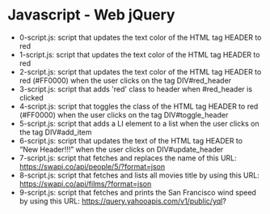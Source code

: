 # Javascript - Web jQuery
* 0-script.js: script that updates the text color of the HTML tag HEADER to red
* 1-script.js: script that updates the text color of the HTML tag HEADER to red
* 2-script.js: script that updates the text color of the HTML tag HEADER to red (#FF0000) when the user clicks on the tag DIV#red_header
* 3-script.js: script that adds 'red' class to header when #red_header is clicked
* 4-script.js: script that toggles the class of the HTML tag HEADER to red (#FF0000) when the user clicks on the tag DIV#toggle_header
* 5-script.js: script that adds a LI element to a list when the user clicks on the tag DIV#add_item
* 6-script.js: script that updates the text of the HTML tag HEADER to “New Header!!!” when the user clicks on DIV#update_header
* 7-script.js: script that fetches and replaces the name of this URL: https://swapi.co/api/people/5/?format=json
* 8-script.js: script that fetches and lists all movies title by using this URL: https://swapi.co/api/films/?format=json
* 9-script.js: script that fetches and prints the San Francisco wind speed by using this URL: https://query.yahooapis.com/v1/public/yql?
